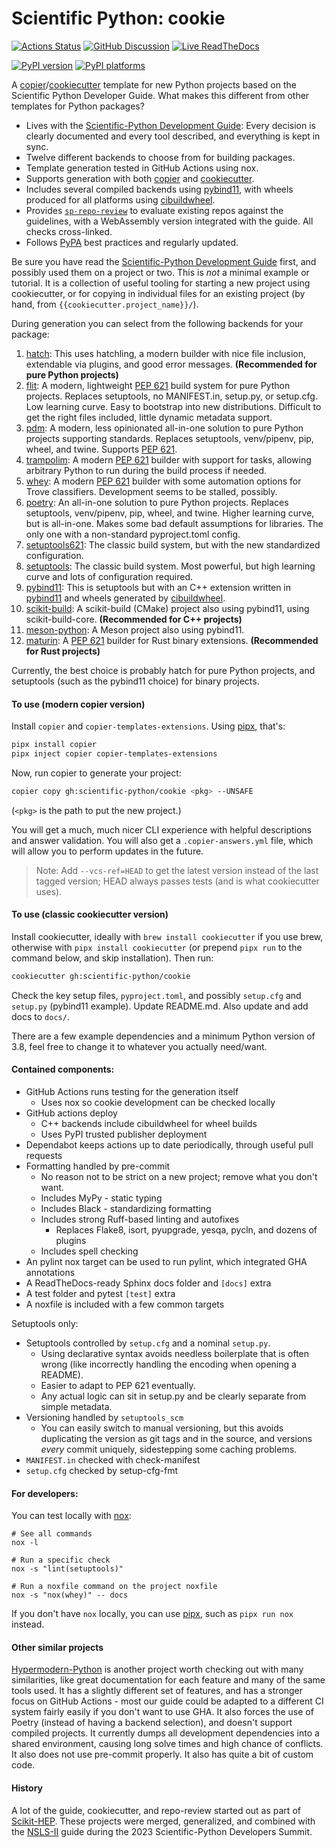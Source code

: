 # Scientific Python: cookie

[![Actions Status][actions-badge]][actions-link]
[![GitHub Discussion][github-discussions-badge]][github-discussions-link]
[![Live ReadTheDocs][rtd-badge]][rtd-link]

[![PyPI version][pypi-version]][pypi-link]
[![PyPI platforms][pypi-platforms]][pypi-link]

A [copier][]/[cookiecutter][] template for new Python projects based on the
Scientific Python Developer Guide. What makes this different from other
templates for Python packages?

- Lives with the [Scientific-Python Development Guide][]: Every decision is
  clearly documented and every tool described, and everything is kept in sync.
- Twelve different backends to choose from for building packages.
- Template generation tested in GitHub Actions using nox.
- Supports generation with both [copier][] and [cookiecutter][].
- Includes several compiled backends using [pybind11][], with wheels produced
  for all platforms using [cibuildwheel][].
- Provides [`sp-repo-review`][pypi-link] to evaluate existing repos against the
  guidelines, with a WebAssembly version integrated with the guide. All checks
  cross-linked.
- Follows [PyPA][] best practices and regularly updated.

Be sure you have read the [Scientific-Python Development Guide][] first, and
possibly used them on a project or two. This is _not_ a minimal example or
tutorial. It is a collection of useful tooling for starting a new project using
cookiecutter, or for copying in individual files for an existing project (by
hand, from `{{cookiecutter.project_name}}/`).

During generation you can select from the following backends for your package:

1. [hatch][]: This uses hatchling, a modern builder with nice file inclusion,
   extendable via plugins, and good error messages. **(Recommended for pure
   Python projects)**
2. [flit][]: A modern, lightweight [PEP 621][] build system for pure Python
   projects. Replaces setuptools, no MANIFEST.in, setup.py, or setup.cfg. Low
   learning curve. Easy to bootstrap into new distributions. Difficult to get
   the right files included, little dynamic metadata support.
3. [pdm][]: A modern, less opinionated all-in-one solution to pure Python
   projects supporting standards. Replaces setuptools, venv/pipenv, pip, wheel,
   and twine. Supports [PEP 621][].
4. [trampolim][]: A modern [PEP 621][] builder with support for tasks, allowing
   arbitrary Python to run during the build process if needed.
5. [whey][]: A modern [PEP 621][] builder with some automation options for Trove
   classifiers. Development seems to be stalled, possibly.
6. [poetry][]: An all-in-one solution to pure Python projects. Replaces
   setuptools, venv/pipenv, pip, wheel, and twine. Higher learning curve, but is
   all-in-one. Makes some bad default assumptions for libraries. The only one
   with a non-standard pyproject.toml config.
7. [setuptools621][setuptools]: The classic build system, but with the new
   standardized configuration.
8. [setuptools][]: The classic build system. Most powerful, but high learning
   curve and lots of configuration required.
9. [pybind11][]: This is setuptools but with an C++ extension written in
   [pybind11][] and wheels generated by [cibuildwheel][].
10. [scikit-build][]: A scikit-build (CMake) project also using pybind11, using
    scikit-build-core. **(Recommended for C++ projects)**
11. [meson-python][]: A Meson project also using pybind11.
12. [maturin][]: A [PEP 621][] builder for Rust binary extensions.
    **(Recommended for Rust projects)**

Currently, the best choice is probably hatch for pure Python projects, and
setuptools (such as the pybind11 choice) for binary projects.

#### To use (modern copier version)

Install `copier` and `copier-templates-extensions`. Using [pipx][], that's:

```bash
pipx install copier
pipx inject copier copier-templates-extensions
```

Now, run copier to generate your project:

```bash
copier copy gh:scientific-python/cookie <pkg> --UNSAFE
```

(`<pkg>` is the path to put the new project.)

You will get a much, much nicer CLI experience with helpful descriptions and
answer validation. You will also get a `.copier-answers.yml` file, which will
allow you to perform updates in the future.

> Note: Add `--vcs-ref=HEAD` to get the latest version instead of the last
> tagged version; HEAD always passes tests (and is what cookiecutter uses).

#### To use (classic cookiecutter version)

Install cookiecutter, ideally with `brew install cookiecutter` if you use brew,
otherwise with `pipx install cookiecutter` (or prepend `pipx run` to the command
below, and skip installation). Then run:

```bash
cookiecutter gh:scientific-python/cookie
```

Check the key setup files, `pyproject.toml`, and possibly `setup.cfg` and
`setup.py` (pybind11 example). Update README.md. Also update and add docs to
`docs/`.

There are a few example dependencies and a minimum Python version of 3.8, feel
free to change it to whatever you actually need/want.

#### Contained components:

- GitHub Actions runs testing for the generation itself
  - Uses nox so cookie development can be checked locally
- GitHub actions deploy
  - C++ backends include cibuildwheel for wheel builds
  - Uses PyPI trusted publisher deployment
- Dependabot keeps actions up to date periodically, through useful pull requests
- Formatting handled by pre-commit
  - No reason not to be strict on a new project; remove what you don't want.
  - Includes MyPy - static typing
  - Includes Black - standardizing formatting
  - Includes strong Ruff-based linting and autofixes
    - Replaces Flake8, isort, pyupgrade, yesqa, pycln, and dozens of plugins
  - Includes spell checking
- An pylint nox target can be used to run pylint, which integrated GHA
  annotations
- A ReadTheDocs-ready Sphinx docs folder and `[docs]` extra
- A test folder and pytest `[test]` extra
- A noxfile is included with a few common targets

Setuptools only:

- Setuptools controlled by `setup.cfg` and a nominal `setup.py`.
  - Using declarative syntax avoids needless boilerplate that is often wrong
    (like incorrectly handling the encoding when opening a README).
  - Easier to adapt to PEP 621 eventually.
  - Any actual logic can sit in setup.py and be clearly separate from simple
    metadata.
- Versioning handled by `setuptools_scm`
  - You can easily switch to manual versioning, but this avoids duplicating the
    version as git tags and in the source, and versions _every_ commit uniquely,
    sidestepping some caching problems.
- `MANIFEST.in` checked with check-manifest
- `setup.cfg` checked by setup-cfg-fmt

#### For developers:

You can test locally with [nox][]:

```console
# See all commands
nox -l

# Run a specific check
nox -s "lint(setuptools)"

# Run a noxfile command on the project noxfile
nox -s "nox(whey)" -- docs
```

If you don't have `nox` locally, you can use [pipx][], such as `pipx run nox`
instead.

#### Other similar projects

[Hypermodern-Python][hypermodern] is another project worth checking out with
many similarities, like great documentation for each feature and many of the
same tools used. It has a slightly different set of features, and has a stronger
focus on GitHub Actions - most our guide could be adapted to a different CI
system fairly easily if you don't want to use GHA. It also forces the use of
Poetry (instead of having a backend selection), and doesn't support compiled
projects. It currently dumps all development dependencies into a shared
environment, causing long solve times and high chance of conflicts. It also does
not use pre-commit properly. It also has quite a bit of custom code.

#### History

A lot of the guide, cookiecutter, and repo-review started out as part of
[Scikit-HEP][]. These projects were merged, generalized, and combined with the
[NSLS-II][] guide during the 2023 Scientific-Python Developers Summit.

<!-- prettier-ignore-start -->

[actions-badge]: https://github.com/scientific-python/cookie/workflows/CI/badge.svg
[actions-link]: https://github.com/scientific-python/cookie/actions
[cibuildwheel]: https://cibuildwheel.readthedocs.io
[cookiecutter]: https://cookiecutter.readthedocs.io
[copier]: https://copier.readthedocs.io
[flit]: https://flit.readthedocs.io/en/latest/
[github-discussions-badge]: https://img.shields.io/static/v1?label=Discussions&message=Ask&color=blue&logo=github
[github-discussions-link]: https://github.com/scientific-python/cookie/discussions
[hatch]: https://github.com/ofek/hatch
[hypermodern]: https://github.com/cjolowicz/cookiecutter-hypermodern-python
[maturin]: https://maturin.rs
[meson-python]: https://meson-python.readthedocs.io
[nox]: https://nox.thea.codes/en/stable/
[nsls-ii]: https://nsls-ii.github.io/scientific-python-cookiecutter/
[pdm]: https://pdm.fming.dev
[pep 621]: https://www.python.org/dev/peps/pep-0621
[pipx]: https://pypa.github.io/pipx/
[poetry]: https://python-poetry.org
[pybind11]: https://pybind11.readthedocs.io
[pypa]: https://www.pypa.io
[pypi-link]: https://pypi.org/project/sp-repo-review/
[pypi-platforms]: https://img.shields.io/pypi/pyversions/sp-repo-review
[pypi-version]: https://badge.fury.io/py/sp-repo-review.svg
[rtd-badge]: https://readthedocs.org/projects/scientific-python-cookie/badge/?version=latest
[rtd-link]: https://scientific-python-cookie.readthedocs.io/en/latest/?badge=latest
[scientific-python development guide]: https://learn.scientific-python.org/development
[scikit-build]: https://scikit-build.readthedocs.io
[scikit-hep]: https://scikit-hep.org
[setuptools]: https://setuptools.readthedocs.io
[trampolim]: https://trampolim.readthedocs.io
[whey]: https://whey.readthedocs.io

<!-- prettier-ignore-end -->
